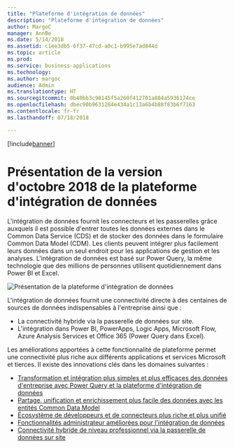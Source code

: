```yaml
---
title: "Plateforme d'intégration de données"
description: "Plateforme d'intégration de données"
author: MargoC
manager: AnnBe
ms.date: 5/14/2018
ms.assetid: c1ee3db5-6f37-47cd-a0c1-b995e7ad844d
ms.topic: article
ms.prod: 
ms.service: business-applications
ms.technology: 
ms.author: margoc
audience: Admin
ms.translationtype: HT
ms.sourcegitcommit: 0b40bb3c98145f5a260f412701a884a5936174ce
ms.openlocfilehash: dbec90b9631284e434a1c13a6b4b88f83b6f7163
ms.contentlocale: fr-fr
ms.lasthandoff: 07/18/2018

---
```


[!include[banner](../../includes/banner.md)]

#  <a name="overview-of-data-integration-platform-october-18-release"></a>Présentation de la version d'octobre 2018 de la plateforme d'intégration de données

L'intégration de données fournit les connecteurs et les passerelles grâce auxquels il est possible d'entrer toutes les données externes dans le Common Data Service (CDS) et de stocker des données dans le formulaire Common Data Model (CDM). Les clients peuvent intégrer plus facilement leurs données dans un seul endroit pour les applications de gestion et les analyses. L'intégration de données est basé sur Power Query, la même technologie que des millions de personnes utilisent quotidiennement dans Power BI et Excel.

![Présentation de la plateforme d'intégration de données](media/data-integration-1.png "Présentation de la plateforme d'intégration de données")

L'intégration de données fournit une connectivité directe à des centaines de sources de données indispensables à l'entreprise ainsi que :

-   La connectivité hybride via la passerelle de données sur site.
-   L'intégration dans Power BI, PowerApps, Logic Apps, Microsoft Flow, Azure Analysis Services et Office 365 (Power Query dans Excel).

Les améliorations apportées à cette fonctionnalité de plateforme permet une connectivité plus riche aux différents applications et services Microsoft et tierces. Il existe des innovations clés dans les domaines suivantes :

-   [Transformation et intégration plus simples et plus efficaces des données d'entreprise avec Power Query et la plateforme d'intégration de données](1-power-query.md)
-   [Partage, unification et enrichissement plus facile des données avec les entités Common Data Model](2-cdm.md)
-   [Écosystème de développeurs et de connecteurs plus riche et plus unifié](3-connector-ecosystem.md)
-   [Fonctionnalités administrateur améliorées pour l'intégration de données](4-data-integration-admin.md)
-   [Connectivité hybride de niveau professionnel via la passerelle de données sur site](5-data-gateway.md)

